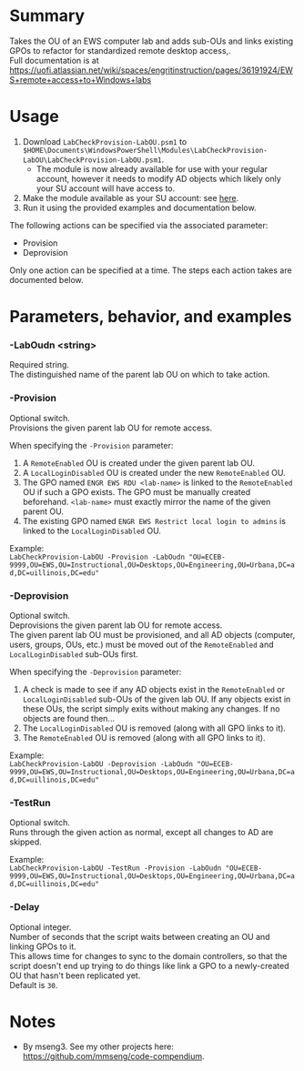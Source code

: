 # Summary
Takes the OU of an EWS computer lab and adds sub-OUs and links existing GPOs to refactor for standardized remote desktop access,.  
Full documentation is at https://uofi.atlassian.net/wiki/spaces/engritinstruction/pages/36191924/EWS+remote+access+to+Windows+labs  

# Usage
1. Download `LabCheckProvision-LabOU.psm1` to `$HOME\Documents\WindowsPowerShell\Modules\LabCheckProvision-LabOU\LabCheckProvision-LabOU.psm1`.
    - The module is now already available for use with your regular account, however it needs to modify AD objects which likely only your SU account will have access to.
2. Make the module available as your SU account: see [here](https://github.com/engrit-illinois/how-to-run-custom-powershell-modules-as-another-user).
3. Run it using the provided examples and documentation below.

The following actions can be specified via the associated parameter:  
- Provision
- Deprovision

Only one action can be specified at a time. The steps each action takes are documented below.  

# Parameters, behavior, and examples

### -LabOudn \<string\>
Required string.  
The distinguished name of the parent lab OU on which to take action.  

### -Provision
Optional switch.  
Provisions the given parent lab OU for remote access.  

When specifying the `-Provision` parameter:  
1. A `RemoteEnabled` OU is created under the given parent lab OU.
2. A `LocalLoginDisabled` OU is created under the new `RemoteEnabled` OU.
3. The GPO named `ENGR EWS RDU <lab-name>` is linked to the `RemoteEnabled` OU if such a GPO exists. The GPO must be manually created beforehand. `<lab-name>` must exactly mirror the name of the given parent OU.
4. The existing GPO named `ENGR EWS Restrict local login to admins` is linked to the `LocalLoginDisabled` OU.

Example:  
`LabCheckProvision-LabOU -Provision -LabOudn "OU=ECEB-9999,OU=EWS,OU=Instructional,OU=Desktops,OU=Engineering,OU=Urbana,DC=ad,DC=uillinois,DC=edu"`

### -Deprovision
Optional switch.  
Deprovisions the given parent lab OU for remote access.  
The given parent lab OU must be provisioned, and all AD objects (computer, users, groups, OUs, etc.) must be moved out of the `RemoteEnabled` and `LocalLoginDisabled` sub-OUs first.

When specifying the `-Deprovision` parameter:  
1. A check is made to see if any AD objects exist in the `RemoteEnabled` or `LocalLoginDisabled` sub-OUs of the given lab OU. If any objects exist in these OUs, the script simply exits without making any changes. If no objects are found then...
2. The `LocalLoginDisabled` OU is removed (along with all GPO links to it).
3. The `RemoteEnabled` OU is removed (along with all GPO links to it).

Example:  
`LabCheckProvision-LabOU -Deprovision -LabOudn "OU=ECEB-9999,OU=EWS,OU=Instructional,OU=Desktops,OU=Engineering,OU=Urbana,DC=ad,DC=uillinois,DC=edu"`

### -TestRun
Optional switch.  
Runs through the given action as normal, except all changes to AD are skipped.  

Example:  
`LabCheckProvision-LabOU -TestRun -Provision -LabOudn "OU=ECEB-9999,OU=EWS,OU=Instructional,OU=Desktops,OU=Engineering,OU=Urbana,DC=ad,DC=uillinois,DC=edu"`

### -Delay
Optional integer.  
Number of seconds that the script waits between creating an OU and linking GPOs to it.  
This allows time for changes to sync to the domain controllers, so that the script doesn't end up trying to do things like link a GPO to a newly-created OU that hasn't been replicated yet.  
Default is `30`.  

# Notes
- By mseng3. See my other projects here: https://github.com/mmseng/code-compendium.
